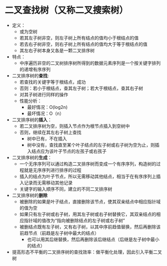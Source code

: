 # 二叉查找树（又称二叉搜索树）

- 定义：
  - 或为空树
  - 若其左子树非空，则左子树上所有结点的值均小于根结点的值
  - 若去右子树非空，则右子树上所有结点的值均大于等于根结点的值
  - 其左右子树本身又各是一颗二叉排序树
- 特点：
  - 中序遍历非空的二叉树排序树所得到的数据元素序列是一个按关键字排列的递增有序序列
- 二叉排序树的**查找**:
  - 若查找的关键字等于根结点，成功
  - 否则：若小于根结点，查其左子树；若大于根结点，查其右子树
  - 对其子树进行同样的操作
  - 性能分析：
    - 最好情况：O(log2n)
    - 最坏情况：O（n）
- 二叉排序树的**插入**：
  - 若二叉排序树为空，则插入节点作为根节点插入到空树中
  - 否则，继续在其左右子树上查找
    - 树中已有，不在插入
    - 树中没有，查找直至某个叶子结点的左子树或右子树为空为止，则插入结点应为该叶子节点的左孩子或右孩子
- 二叉排序树的**生成**：
  - 一个无序序列可以通过构造二叉排序树而变成一个有序序列，构造树的过程就是无序序列进行排序的过程
  - 插入的结点为叶子节点，所以无需移动其他结点，相当于在有序序列上插入记录而无需移动其他记录
  - 关键字的输入顺序不同，建立的不同二叉排序树
- 二叉排序树的**删除**
  - 被删除的如果是叶子结点，直接删除该节点，使其双亲结点中相应指针域的值为空
  - 如果只有左子树或右子树，用其左子树或右子树替换它，其双亲结点的相应指针域的值改为“指向被删除结点的左子树或右子树”
  - 被删结点既有左子树，又有右子树，以其中序前趋值替换，然后再删除该前趋节点（前趋是左子树中最大的结点）
    - 也可以用其后继替换，然后再删除该后继结点（后继是左子树中最小的结点）
- 提高形态不平衡的二叉排序树的查找效率：做平衡化处理，因此引入平衡二叉树
